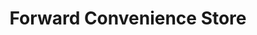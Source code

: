 ---
title: "Forward Convenience Store"
url: /bad-axe/forward-convenience-store/
shop: convenience
---